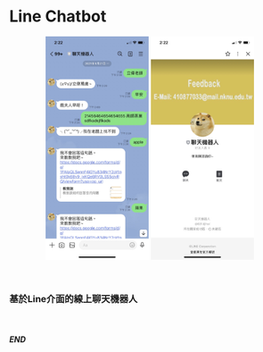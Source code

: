 # Line Chatbot

<p align="center">
    <img height="400px" src="https://raw.githubusercontent.com/alsk1369854/LineChatbot/master/images/demo_1.jpg"/>
    <img height="400px" src="https://raw.githubusercontent.com/alsk1369854/LineChatbot/master/images/demo_2.jpg"/>
</p>

<br/>

### 基於Line介面的線上聊天機器人

<br/>

#### _END_